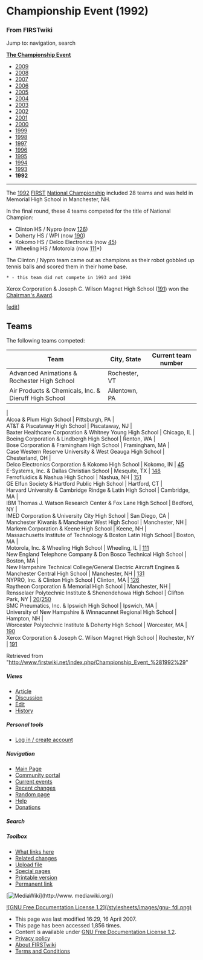 # Championship Event (1992)

### From FIRSTwiki

Jump to: navigation, search

**[The Championship Event](/index.php/The_Championship_Event "The Championship Event" )**

  * [2009](/index.php?title=Championship_Event_%282009%29&action=edit "Championship Event \(2009\)" )
  * [2008](/index.php?title=Championship_Event_%282008%29&action=edit "Championship Event \(2008\)" )
  * [2007](/index.php/Championship_Event_%282007%29 "Championship Event \(2007\)" )
  * [2006](/index.php/Championship_Event_%282006%29 "Championship Event \(2006\)" )
  * [2005](/index.php/Championship_Event_%282005%29 "Championship Event \(2005\)" )
  * [2004](/index.php?title=Championship_Event_%282004%29&action=edit "Championship Event \(2004\)" )
  * [2003](/index.php?title=Championship_Event_%282003%29&action=edit "Championship Event \(2003\)" )
  * [2002](/index.php?title=Championship_Event_%282002%29&action=edit "Championship Event \(2002\)" )
  * [2001](/index.php?title=Championship_Event_%282001%29&action=edit "Championship Event \(2001\)" )
  * [2000](/index.php?title=Championship_Event_%282000%29&action=edit "Championship Event \(2000\)" )
  * [1999](/index.php?title=Championship_Event_%281999%29&action=edit "Championship Event \(1999\)" )
  * [1998](/index.php/Championship_Event_%281998%29 "Championship Event \(1998\)" )
  * [1997](/index.php?title=Championship_Event_%281997%29&action=edit "Championship Event \(1997\)" )
  * [1996](/index.php/Championship_Event_%281996%29 "Championship Event \(1996\)" )
  * [1995](/index.php?title=Championship_Event_%281995%29&action=edit "Championship Event \(1995\)" )
  * [1994](/index.php?title=Championship_Event_%281994%29&action=edit "Championship Event \(1994\)" )
  * [1993](/index.php/Championship_Event_%281993%29 "Championship Event \(1993\)" )
  * **1992**  
---  
  
  
The [1992](/index.php/Game_%281992%29 "Game \(1992\)" )
[FIRST](/index.php/FIRST "FIRST" ) [National
Championship](/index.php/National_Championship "National Championship" )
included 28 teams and was held in Memorial High School in Manchester, NH.

In the final round, these 4 teams competed for the title of National Champion:

  * Clinton HS / Nypro (now [126](/index.php/126 "126" )) 
  * Doherty HS / WPI (now [190](/index.php/190 "190" )) 
  * Kokomo HS / Delco Electronics (now [45](/index.php/45 "45" )) 
  * Wheeling HS / Motorola (now [111](/index.php/111 "111" )*) 

The Clinton / Nypro team came out as champions as their robot gobbled up
tennis balls and scored them in their home base.

    * - this team did not compete in 1993 and 1994 

Xerox Corporation &amp; Joseph C. Wilson Magnet High School
([191](/index.php/191 "191" )) won the [Chairman's
Award](/index.php/Chairman%27s_Award "Chairman's Award" ).

[[edit](/index.php?title=Championship_Event_%281992%29&action=edit&section=1
"Edit section: Teams" )]

##  Teams

The following teams competed:

Team |  City, State |  Current team number  
---|---|---  
Advanced Animations &amp; Rochester High School |  Rochester, VT |  
Air Products &amp; Chemicals, Inc. &amp; Dieruff High School |  Allentown, PA
|  
Alcoa &amp; Plum High School |  Pittsburgh, PA |  
AT&amp;T &amp; Piscataway High School |  Piscataway, NJ |  
Baxter Healthcare Corporation &amp; Whitney Young High School |  Chicago, IL |  
Boeing Corporation &amp; Lindbergh High School |  Renton, WA |  
Bose Corporation &amp; Framingham High School |  Framingham, MA |  
Case Western Reserve University &amp; West Geauga High School |  Chesterland,
OH |  
Delco Electronics Corporation &amp; Kokomo High School |  Kokomo, IN |
[45](/index.php/45 "45" )  
E-Systems, Inc. &amp; Dallas Christian School |  Mesquite, TX |
[148](/index.php/148 "148" )  
Ferrofluidics &amp; Nashua High School |  Nashua, NH |  [151](/index.php/151
"151" )  
GE Elfun Society &amp; Hartford Public High School |  Hartford, CT |  
Harvard University &amp; Cambridge Rindge &amp; Latin High School |
Cambridge, MA |  
IBM Thomas J. Watson Research Center &amp; Fox Lane High School |  Bedford, NY
|  
IMED Corporation &amp; University City High School |  San Diego, CA |  
Manchester Kiwanis &amp; Manchester West High School |  Manchester, NH |  
Markem Corporation &amp; Keene High School |  Keene, NH |  
Massachusetts Institute of Technology &amp; Boston Latin High School |
Boston, MA |  
Motorola, Inc. &amp; Wheeling High School |  Wheeling, IL |
[111](/index.php/111 "111" )  
New England Telephone Company &amp; Don Bosco Technical High School |  Boston,
MA |  
New Hampshire Technical College/General Electric Aircraft Engines &amp;
Manchester Central High School |  Manchester, NH |  [131](/index.php/131 "131"
)  
NYPRO, Inc. &amp; Clinton High School |  Clinton, MA |  [126](/index.php/126
"126" )  
Raytheon Corporation &amp; Memorial High School |  Manchester, NH |  
Rensselaer Polytechnic Institute &amp; Shenendehowa High School |  Clifton
Park, NY |  [20](/index.php/20 "20" )/[250](/index.php/250 "250" )  
SMC Pneumatics, Inc. &amp; Ipswich High School |  Ipswich, MA |  
University of New Hampshire &amp; Winnacunnet Regional High School |  Hampton,
NH |  
Worcester Polytechnic Institute &amp; Doherty High School |  Worcester, MA |
[190](/index.php/190 "190" )  
Xerox Corporation &amp; Joseph C. Wilson Magnet High School |  Rochester, NY |
[191](/index.php/191 "191" )  
  
Retrieved from
"<http://www.firstwiki.net/index.php/Championship_Event_%281992%29>"

##### Views

  * [Article](/index.php/Championship_Event_%281992%29)
  * [Discussion](/index.php?title=Talk:Championship_Event_%281992%29&action=edit)
  * [Edit](/index.php?title=Championship_Event_%281992%29&action=edit)
  * [History](/index.php?title=Championship_Event_%281992%29&action=history)

##### Personal tools

  * [Log in / create account](/index.php?title=Special:Userlogin&returnto=Championship_Event_\(1992\))

[](/index.php/Main_Page "Main Page" )

##### Navigation

  * [Main Page](/index.php/Main_Page)
  * [Community portal](/index.php/FIRSTwiki:Community_portal)
  * [Current events](/index.php/Current_events)
  * [Recent changes](/index.php/Special:Recentchanges)
  * [Random page](/index.php/Special:Random)
  * [Help](/index.php/Help:Contents)
  * [Donations](/index.php/FIRSTwiki:Site_support)

##### Search



##### Toolbox

  * [What links here](/index.php/Special:Whatlinkshere/Championship_Event_%281992%29)
  * [Related changes](/index.php/Special:Recentchangeslinked/Championship_Event_%281992%29)
  * [Upload file](/index.php/Special:Upload)
  * [Special pages](/index.php/Special:Specialpages)
  * [Printable version](/index.php?title=Championship_Event_%281992%29&printable=yes)
  * [Permanent link](/index.php?title=Championship_Event_%281992%29&oldid=59338)

[![MediaWiki](/skins/common/images/poweredby_mediawiki_88x31.png)](http://www.
mediawiki.org/)

[![GNU Free Documentation License 1.2](/stylesheets/images/gnu-
fdl.png)](http://www.gnu.org/copyleft/fdl.html)

  * This page was last modified 16:29, 16 April 2007.
  * This page has been accessed 1,856 times.
  * Content is available under [GNU Free Documentation License 1.2](http://www.gnu.org/copyleft/fdl.html "http://www.gnu.org/copyleft/fdl.html" ).
  * [Privacy policy](/index.php/FIRSTwiki:Privacy_policy "FIRSTwiki:Privacy policy" )
  * [About FIRSTwiki](/index.php/FIRSTwiki:About "FIRSTwiki:About" )
  * [Terms and Conditions](/index.php/FIRSTwiki:Terms_and_conditions "FIRSTwiki:Terms and conditions" )

